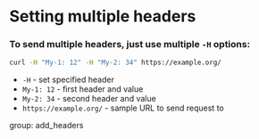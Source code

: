 # Setting multiple headers

### To send multiple headers, just use multiple `-H` options:

```bash
curl -H "My-1: 12" -H "My-2: 34" https://example.org/
```

- `-H` - set specified header
- `My-1: 12` - first header and value
- `My-2: 34` - second header and value
- `https://example.org/` - sample URL to send request to

group: add_headers


